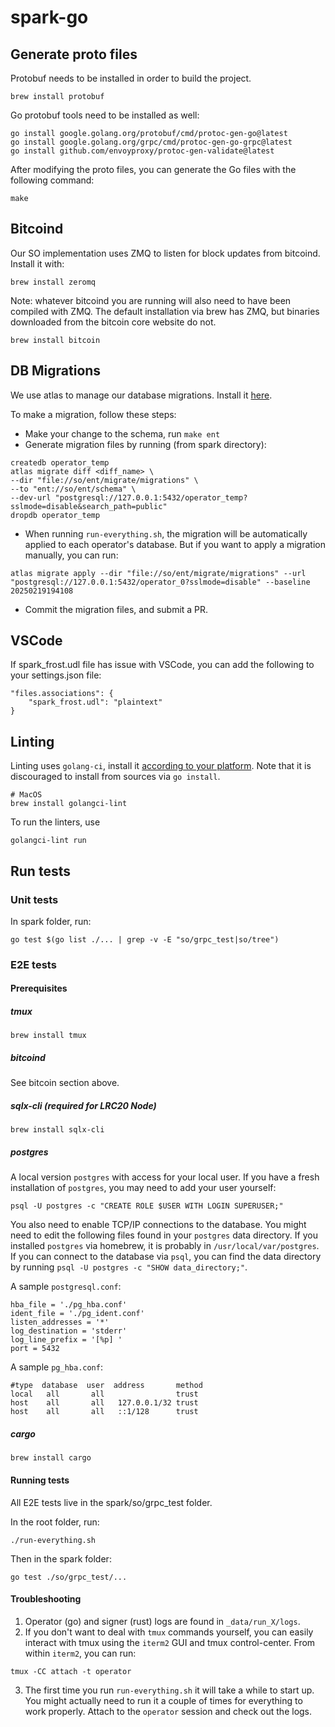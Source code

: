 # spark-go

## Generate proto files

Protobuf needs to be installed in order to build the project.

```
brew install protobuf
```

Go protobuf tools need to be installed as well:

```
go install google.golang.org/protobuf/cmd/protoc-gen-go@latest
go install google.golang.org/grpc/cmd/protoc-gen-go-grpc@latest
go install github.com/envoyproxy/protoc-gen-validate@latest
```

After modifying the proto files, you can generate the Go files with the following command:

```
make
```

## Bitcoind

Our SO implementation uses ZMQ to listen for block updates from bitcoind. Install it with:

```
brew install zeromq
```

Note: whatever bitcoind you are running will also need to have been compiled with ZMQ.
The default installation via brew has ZMQ, but binaries downloaded from the bitcoin core
website do not.

```
brew install bitcoin
```

## DB Migrations

We use atlas to manage our database migrations. Install it [here](https://atlasgo.io/getting-started/#installation).

To make a migration, follow these steps:

- Make your change to the schema, run `make ent`
- Generate migration files by running (from spark directory):

```
createdb operator_temp
atlas migrate diff <diff_name> \
--dir "file://so/ent/migrate/migrations" \
--to "ent://so/ent/schema" \
--dev-url "postgresql://127.0.0.1:5432/operator_temp?sslmode=disable&search_path=public"
dropdb operator_temp
```

- When running `run-everything.sh`, the migration will be automatically
  applied to each operator's database. But if you want to apply a migration manually, you can run:

```
atlas migrate apply --dir "file://so/ent/migrate/migrations" --url "postgresql://127.0.0.1:5432/operator_0?sslmode=disable" --baseline 20250219194108
```

- Commit the migration files, and submit a PR.

## VSCode

If spark_frost.udl file has issue with VSCode, you can add the following to your settings.json file:

```
"files.associations": {
    "spark_frost.udl": "plaintext"
}
```

## Linting

Linting uses `golang-ci`, install it [according to your platform](https://golangci-lint.run/welcome/install/). Note that it is discouraged to install from sources via `go install`.

```
# MacOS
brew install golangci-lint

```

To run the linters, use

```
golangci-lint run
```

## Run tests

### Unit tests

In spark folder, run:

```
go test $(go list ./... | grep -v -E "so/grpc_test|so/tree")
```

### E2E tests

#### Prerequisites

##### tmux

`brew install tmux`

##### bitcoind

See bitcoin section above.

##### sqlx-cli (required for LRC20 Node)

`brew install sqlx-cli`

##### postgres

A local version `postgres` with access for your local user.
If you have a fresh installation of `postgres`, you may need to add your user yourself:

```
psql -U postgres -c "CREATE ROLE $USER WITH LOGIN SUPERUSER;"
```

You also need to enable TCP/IP connections to the database.
You might need to edit the following files found in your `postgres` data directory. If you installed `postgres` via homebrew, it is probably in `/usr/local/var/postgres`. If you can connect to the database via `psql`, you can find the data directory by running `psql -U postgres -c "SHOW data_directory;"`.

A sample `postgresql.conf`:

```
hba_file = './pg_hba.conf'
ident_file = './pg_ident.conf'
listen_addresses = '*'
log_destination = 'stderr'
log_line_prefix = '[%p] '
port = 5432
```

A sample `pg_hba.conf`:

```
#type  database  user  address       method
local   all       all                trust
host    all       all   127.0.0.1/32 trust
host    all       all   ::1/128      trust
```

##### cargo

`brew install cargo`

#### Running tests

All E2E tests live in the spark/so/grpc_test folder.

In the root folder, run:

```
./run-everything.sh
```

Then in the spark folder:

```
go test ./so/grpc_test/...
```

#### Troubleshooting

1. Operator (go) and signer (rust) logs are found in `_data/run_X/logs`.
2. If you don't want to deal with `tmux` commands yourself, you can easily interact with tmux using the `iterm2` GUI and tmux control-center.
   From within `iterm2`, you can run:

`tmux -CC attach -t operator`

3. The first time you run `run-everything.sh` it will take a while to start up. You might actually need to run it a couple of times for everything to work properly. Attach to the `operator` session and check out the logs.
